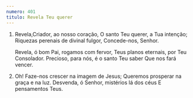 ```yaml
---
numero: 401
titulo: Revela Teu querer
---
```

1. Revela,Criador, ao nosso coração,
   O santo Teu querer, a Tua intenção;
   Riquezas perenais de divinal fulgor,
   Concede-nos, Senhor.

   Revela, ó bom Pai, rogamos com fervor,
   Teus planos eternais, por Teu Consolador.
   Precioso, para nós, é o santo Teu saber
   Que nos fará vencer.

2. Oh! Faze-nos crescer na imagem de Jesus;
   Queremos prosperar na graça e na luz.
   Desvenda, ó Senhor, mistérios lá dos céus
   E pensamentos Teus.
